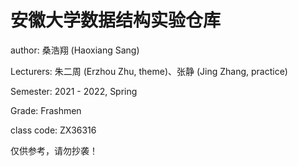 # 安徽大学数据结构实验仓库

author: 桑浩翔 (Haoxiang Sang)

Lecturers: 朱二周 (Erzhou Zhu, theme)、张静 (Jing Zhang, practice)

Semester: 2021 - 2022, Spring

Grade: Frashmen

class code: ZX36316

仅供参考，请勿抄袭！
